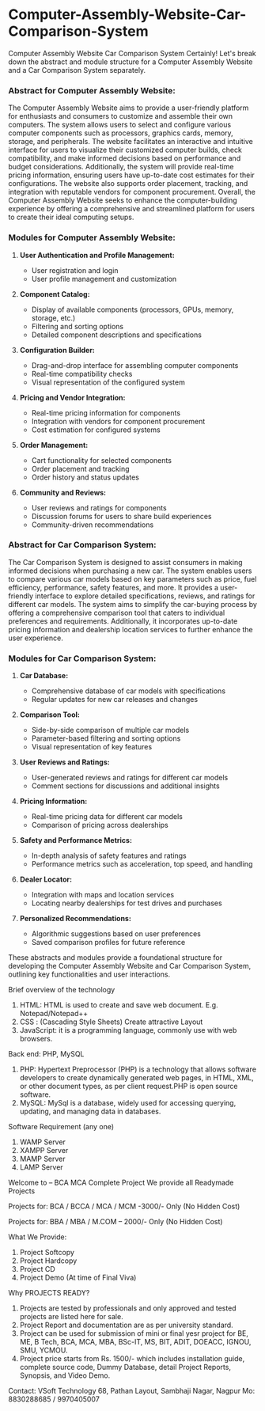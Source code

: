 # Computer-Assembly-Website-Car-Comparison-System
Computer Assembly Website Car Comparison System
Certainly! Let's break down the abstract and module structure for a Computer Assembly Website and a Car Comparison System separately.

### Abstract for Computer Assembly Website:

The Computer Assembly Website aims to provide a user-friendly platform for enthusiasts and consumers to customize and assemble their own computers. The system allows users to select and configure various computer components such as processors, graphics cards, memory, storage, and peripherals. The website facilitates an interactive and intuitive interface for users to visualize their customized computer builds, check compatibility, and make informed decisions based on performance and budget considerations. Additionally, the system will provide real-time pricing information, ensuring users have up-to-date cost estimates for their configurations. The website also supports order placement, tracking, and integration with reputable vendors for component procurement. Overall, the Computer Assembly Website seeks to enhance the computer-building experience by offering a comprehensive and streamlined platform for users to create their ideal computing setups.

### Modules for Computer Assembly Website:

1. **User Authentication and Profile Management:**
   - User registration and login
   - User profile management and customization

2. **Component Catalog:**
   - Display of available components (processors, GPUs, memory, storage, etc.)
   - Filtering and sorting options
   - Detailed component descriptions and specifications

3. **Configuration Builder:**
   - Drag-and-drop interface for assembling computer components
   - Real-time compatibility checks
   - Visual representation of the configured system

4. **Pricing and Vendor Integration:**
   - Real-time pricing information for components
   - Integration with vendors for component procurement
   - Cost estimation for configured systems

5. **Order Management:**
   - Cart functionality for selected components
   - Order placement and tracking
   - Order history and status updates

6. **Community and Reviews:**
   - User reviews and ratings for components
   - Discussion forums for users to share build experiences
   - Community-driven recommendations

### Abstract for Car Comparison System:

The Car Comparison System is designed to assist consumers in making informed decisions when purchasing a new car. The system enables users to compare various car models based on key parameters such as price, fuel efficiency, performance, safety features, and more. It provides a user-friendly interface to explore detailed specifications, reviews, and ratings for different car models. The system aims to simplify the car-buying process by offering a comprehensive comparison tool that caters to individual preferences and requirements. Additionally, it incorporates up-to-date pricing information and dealership location services to further enhance the user experience.

### Modules for Car Comparison System:

1. **Car Database:**
   - Comprehensive database of car models with specifications
   - Regular updates for new car releases and changes

2. **Comparison Tool:**
   - Side-by-side comparison of multiple car models
   - Parameter-based filtering and sorting options
   - Visual representation of key features

3. **User Reviews and Ratings:**
   - User-generated reviews and ratings for different car models
   - Comment sections for discussions and additional insights

4. **Pricing Information:**
   - Real-time pricing data for different car models
   - Comparison of pricing across dealerships

5. **Safety and Performance Metrics:**
   - In-depth analysis of safety features and ratings
   - Performance metrics such as acceleration, top speed, and handling

6. **Dealer Locator:**
   - Integration with maps and location services
   - Locating nearby dealerships for test drives and purchases

7. **Personalized Recommendations:**
   - Algorithmic suggestions based on user preferences
   - Saved comparison profiles for future reference

These abstracts and modules provide a foundational structure for developing the Computer Assembly Website and Car Comparison System, outlining key functionalities and user interactions.

Brief overview of the technology
1.	HTML: HTML is used to create and save web document. E.g. Notepad/Notepad++
2.	CSS : (Cascading Style Sheets) Create attractive Layout
3.	JavaScript: it is a programming language, commonly use with web browsers.

Back end: PHP, MySQL
1.	PHP: Hypertext Preprocessor (PHP) is a technology that allows software developers to create dynamically generated web pages, in HTML, XML, or other document types, as per client request.PHP is open source software.
2.	MySQL: MySql is a database, widely used for accessing querying, updating, and managing data in databases.

Software Requirement (any one)
1.	WAMP Server
2.	XAMPP Server
3.	MAMP Server
4.	LAMP Server

Welcome to – BCA MCA Complete Project
We provide all Readymade Projects 

Projects for: BCA / BCCA / MCA / MCM -3000/- Only (No Hidden Cost) 

Projects for: BBA / MBA / M.COM – 2000/- Only (No Hidden Cost) 

What We Provide: 
1. Project Softcopy 
2. Project Hardcopy 
3. Project CD 
4. Project Demo (At time of Final Viva) 

Why PROJECTS READY? 
1. Projects are tested by professionals and only approved and tested projects are listed here for sale. 
2. Project Report and documentation are as per university standard. 
3. Project can be used for submission of mini or final yesr project for BE, ME, B Tech, BCA, MCA, MBA, BSc-IT, MS, BIT, ADIT, DOEACC, IGNOU, SMU, YCMOU. 
4. Project price starts from Rs. 1500/- which includes installation guide, complete source code, Dummy Database, detail Project Reports, Synopsis, and Video Demo. 

Contact: 
VSoft Technology 
68, Pathan Layout, Sambhaji Nagar, Nagpur 
Mo: 8830288685 / 9970405007
